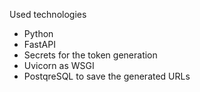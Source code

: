 Used technologies
* Python
* FastAPI
* Secrets for the token generation
* Uvicorn as WSGI
* PostqreSQL to save the generated URLs
